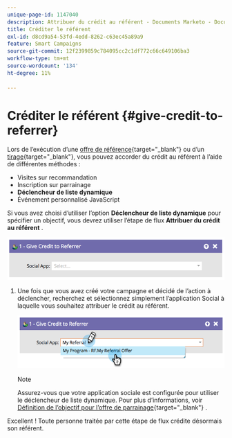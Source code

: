 ```yaml
---
unique-page-id: 1147040
description: Attribuer du crédit au référent - Documents Marketo - Documentation du produit
title: Créditer le référent
exl-id: d8cd9a54-53fd-4edd-8262-c63ec45a89a9
feature: Smart Campaigns
source-git-commit: 12f2399859c784095cc2c1df772c66c649106ba3
workflow-type: tm+mt
source-wordcount: '134'
ht-degree: 11%

---
```


# Créditer le référent {#give-credit-to-referrer}

Lors de l’exécution d’une [offre de référence](/help/marketo/product-docs/demand-generation/social/referral-offers/create-a-referral-offer.md){target="_blank"} ou d’un [tirage](/help/marketo/product-docs/demand-generation/social/sweepstakes/create-sweepstakes.md){target="_blank"}, vous pouvez accorder du crédit au référent à l’aide de différentes méthodes :

* Visites sur recommandation
* Inscription sur parrainage
* **Déclencheur de liste dynamique**
* Événement personnalisé JavaScript

Si vous avez choisi d’utiliser l’option **Déclencheur de liste dynamique** pour spécifier un objectif, vous devrez utiliser l’étape de flux **Attribuer du crédit au référent** .

![](assets/give-credit-to-referrer-1.png)

1. Une fois que vous avez créé votre campagne et décidé de l’action à déclencher, recherchez et sélectionnez simplement l’application Social à laquelle vous souhaitez attribuer le crédit au référent.

   ![](assets/give-credit-to-referrer-2.png)

   >[!NOTE]
   >
   >Assurez-vous que votre application sociale est configurée pour utiliser le déclencheur de liste dynamique. Pour plus d’informations, voir [Définition de l’objectif pour l’offre de parrainage](/help/marketo/product-docs/demand-generation/social/referral-offers/specify-goal-for-referral-offer.md){target="_blank"} .

Excellent ! Toute personne traitée par cette étape de flux crédite désormais son référent.
